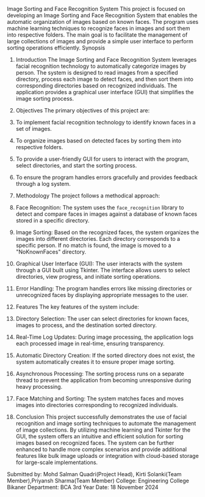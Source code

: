 Image Sorting and Face Recognition System
This project is focused on developing an Image Sorting and Face Recognition System that enables the automatic organization of images based on known faces. The program uses machine learning techniques to recognize faces in images and sort them into respective folders. The main goal is to facilitate the management of large collections of images and provide a simple user interface to perform sorting operations efficiently.
Synopsis
1. Introduction
The Image Sorting and Face Recognition System leverages facial recognition technology to automatically categorize images by person. The system is designed to read images from a specified directory, process each image to detect faces, and then sort them into corresponding directories based on recognized individuals. The application provides a graphical user interface (GUI) that simplifies the image sorting process.

2. Objectives
The primary objectives of this project are:
1. To implement facial recognition technology to identify known faces in a set of images.
2. To organize images based on detected faces by sorting them into respective folders.
3. To provide a user-friendly GUI for users to interact with the program, select directories, and start the sorting process.
4. To ensure the program handles errors gracefully and provides feedback through a log system.

3. Methodology
The project follows a methodical approach:
1. Face Recognition: The system uses the `face_recognition` library to detect and compare faces in images against a database of known faces stored in a specific directory.
2. Image Sorting: Based on the recognized faces, the system organizes the images into different directories. Each directory corresponds to a specific person. If no match is found, the image is moved to a "NoKnownFaces" directory.
3. Graphical User Interface (GUI): The user interacts with the system through a GUI built using Tkinter. The interface allows users to select directories, view progress, and initiate sorting operations.
4. Error Handling: The program handles errors like missing directories or unrecognized faces by displaying appropriate messages to the user.

4. Features
The key features of the system include:
1. Directory Selection: The user can select directories for known faces, images to process, and the destination sorted directory.
2. Real-Time Log Updates: During image processing, the application logs each processed image in real-time, ensuring transparency.
3. Automatic Directory Creation: If the sorted directory does not exist, the system automatically creates it to ensure proper image sorting.
4. Asynchronous Processing: The sorting process runs on a separate thread to prevent the application from becoming unresponsive during heavy processing.
5. Face Matching and Sorting: The system matches faces and moves images into directories corresponding to recognized individuals.

5. Conclusion
This project successfully demonstrates the use of facial recognition and image sorting techniques to automate the management of image collections. By utilizing machine learning and Tkinter for the GUI, the system offers an intuitive and efficient solution for sorting images based on recognized faces. The system can be further enhanced to handle more complex scenarios and provide additional features like bulk image uploads or integration with cloud-based storage for large-scale implementations.

Submitted by: Mohd Salman Quadri(Project Head), Kirti Solanki(Team Member),Priyansh Sharma(Team Member)
College: Engineering College Bikaner
Department: BCA 3rd Year
Date: 18 November 2024
